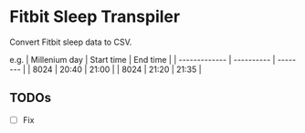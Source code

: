# Fitbit Sleep Transpiler

Convert Fitbit sleep data to CSV.

e.g.
| Millenium day | Start time | End time |
| ------------- | ---------- | -------- |
| 8024 | 20:40 | 21:00 |
| 8024 | 21:20 | 21:35 |

## TODOs

- [ ] Fix
